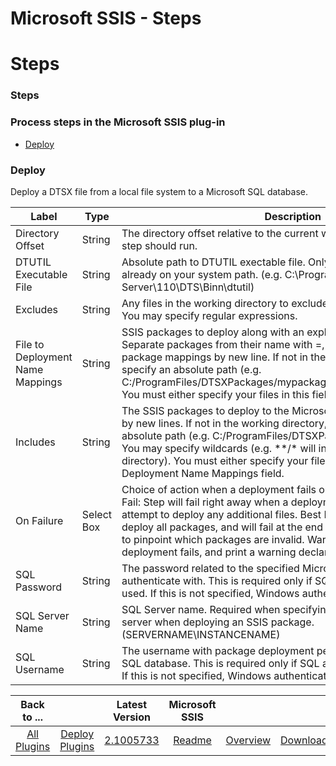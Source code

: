 
Microsoft SSIS - Steps
======================

# Steps


### Steps




### Process steps in the Microsoft SSIS plug-in

* [Deploy](#deploy)


### Deploy

Deploy a DTSX file from a local file system to a Microsoft SQL database.


| Label | Type | Description | Required |
| --- | --- | --- | --- |
| Directory Offset | String | The directory offset relative to the current working directory where the step should run. | No |
| DTUTIL Executable File | String | Absolute path to DTUTIL exectable file. Only specify this if the file isnt already on your system path. (e.g. C:\Program Files\Microsoft SQL Server\110\DTS\Binn\dtutil) | No |
| Excludes | String | Any files in the working directory to exclude from package deployment. You may specify regular expressions. | No |
| File to Deployment Name Mappings | String | SSIS packages to deploy along with an explicit deployment name. Separate packages from their name with =, and separate multiple package mappings by new line. If not in the working directory, you must specify an absolute path (e.g. C:/ProgramFiles/DTSXPackages/mypackage.dtsx=NameOfDeployment). You must either specify your files in this field or in the Includes field. | No |
| Includes | String | The SSIS packages to deploy to the Microsoft SQL database separated by new lines. If not in the working directory, you must specify an absolute path (e.g. C:/ProgramFiles/DTSXPackages/mypackage.dtsx). You may specify wildcards (e.g. \*\*/\* will include all files in the working directory). You must either specify your files in this field or in the File to Deployment Name Mappings field. | No |
| On Failure | Select Box | Choice of action when a deployment fails on a particular package. (Fast Fail: Step will fail right away when a deployment fails, and will not attempt to deploy any additional files. Best Effort: Step will attempt to deploy all packages, and will fail at the end if any failures occur. Useful to pinpoint which packages are invalid. Warn: Step will continue on if deployment fails, and print a warning declaring the file that failed.) | No |
| SQL Password | String | The password related to the specified Microsoft SQL database user to authenticate with. This is required only if SQL authentication is being used. If this is not specified, Windows authentication will be used. | No |
| SQL Server Name | String | SQL Server name. Required when specifying a non-local or non-default server when deploying an SSIS package. (SERVERNAME\INSTANCENAME) | No |
| SQL Username | String | The username with package deployment permissions on the Microsoft SQL database. This is required only if SQL authentication is being used. If this is not specified, Windows authentication will be used. | No |



|Back to ...||Latest Version|Microsoft SSIS |||
| :---: | :---: | :---: | :---: | :---: | :---: |
|[All Plugins](../../index.md)|[Deploy Plugins](../README.md)|[2.1005733](https://raw.githubusercontent.com/UrbanCode/IBM-UCD-PLUGINS/main/files/MicrosoftSSIS/MicrosoftSSIS-2.1005733.zip)|[Readme](README.md)|[Overview](overview.md)|[Downloads](downloads.md)|
